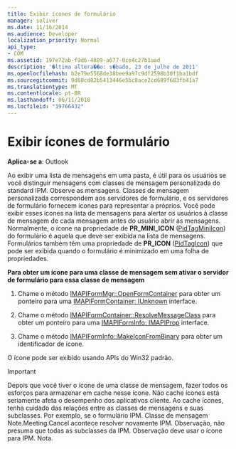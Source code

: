```yaml
---
title: Exibir ícones de formulário
manager: soliver
ms.date: 11/16/2014
ms.audience: Developer
localization_priority: Normal
api_type:
- COM
ms.assetid: 197e72ab-f9d6-4889-a677-0ce4c27b1aad
description: '�ltima altera��o: s�bado, 23 de julho de 2011'
ms.openlocfilehash: b2e79e5568de38bee9a97c9df2598b30f1ba1bdf
ms.sourcegitcommit: 9d60cd82b5413446e5bc8ace2cd689f683fb41a7
ms.translationtype: MT
ms.contentlocale: pt-BR
ms.lasthandoff: 06/11/2018
ms.locfileid: "19766432"
---
```

# <a name="displaying-form-icons"></a>Exibir ícones de formulário

  
  
**Aplica-se a**: Outlook 
  
Ao exibir uma lista de mensagens em uma pasta, é útil para os usuários se você distinguir mensagens com classes de mensagem personalizada do standard IPM. Observe as mensagens. Classes de mensagem personalizada correspondem aos servidores de formulário, e os servidores de formulário fornecem ícones para representar a próprios. Você pode exibir esses ícones na lista de mensagens para alertar os usuários à classe de mensagem de cada mensagem antes do usuário abrir as mensagens. Normalmente, o ícone na propriedade de **PR_MINI_ICON** ([PidTagMiniIcon](pidtagminiicon-canonical-property.md)) do formulário é aquela que deve ser exibida na lista de mensagens. Formulários também têm uma propriedade de **PR_ICON** ([PidTagIcon](pidtagicon-canonical-property.md)) que pode ser exibida quando o formulário é minimizado em uma folha de propriedades.
  
 **Para obter um ícone para uma classe de mensagem sem ativar o servidor de formulário para essa classe de mensagem**
  
1. Chame o método [IMAPIFormMgr::OpenFormContainer](imapiformmgr-openformcontainer.md) para obter um ponteiro para uma [IMAPIFormContainer: IUnknown](imapiformcontaineriunknown.md) interface. 
    
2. Chame o método [IMAPIFormContainer::ResolveMessageClass](imapiformcontainer-resolvemessageclass.md) para obter um ponteiro para uma [IMAPIFormInfo: IMAPIProp](imapiforminfoimapiprop.md) interface. 
    
3. Chame o método [IMAPIFormInfo::MakeIconFromBinary](imapiforminfo-makeiconfrombinary.md) para obter um identificador de ícone. 
    
O ícone pode ser exibido usando APIs do Win32 padrão.
  
> [!IMPORTANT]
> Depois que você tiver o ícone de uma classe de mensagem, fazer todos os esforços para armazenar em cache nesse ícone. Não cache ícones está seriamente afeta o desempenho dos aplicativos cliente. Ao cache ícones, tenha cuidado das relações entre as classes de mensagens e suas subclasses. Por exemplo, se o formulário IPM. Classe de mensagem Note.Meeting.Cancel acontece resolver novamente IPM. Observação, não presuma que todas as subclasses da IPM. Observação deve usar o ícone para IPM. Nota. 
  

